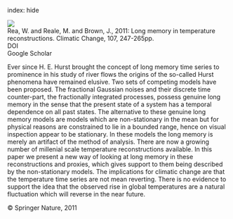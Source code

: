 index: hide

<div class="Citation">
    <div class="Citation-thumb CitationThumb-linked"  data-href="https://doi.org/10.1007/s10584-011-0068-y">
      <img src="https://static.claimspace.cloud/climate-study-static/refs/thumbs/10/Rea_et_al_2011-thumb.png" />
    </div>

  <div class="Citation-body">
    <div class="Citation-text">Rea, W. and Reale, M. and Brown, J., 2011: Long memory in temperature reconstructions. <span class="Article-journal">Climatic Change, </span><span class="Article-volume">107, </span>247-265pp.</div>
    <div class="Citation-links">
      <div class="CitationLink" data-href="https://doi.org/10.1007/s10584-011-0068-y">
        <div class="CitationLink-icon CitationLink-Doi"></div>
        <div class="CitationLink-text">DOI</div>
      </div>
      <div class="CitationLink" data-href="https://scholar.google.com/scholar?q=10.1007/s10584-011-0068-y">
        <div class="CitationLink-icon CitationLink-Scholar"></div>
        <div class="CitationLink-text">Google Scholar</div>
      </div>
    </div>
  </div>
</div>

Ever since H. E. Hurst brought the concept of long memory time series to prominence in his study of river flows the origins of the so-called Hurst phenomena have remained elusive. Two sets of competing models have been proposed. The fractional Gaussian noises and their discrete time counter-part, the fractionally integrated processes, possess genuine long memory in the sense that the present state of a system has a temporal dependence on all past states. The alternative to these genuine long memory models are models which are non-stationary in the mean but for physical reasons are constrained to lie in a bounded range, hence on visual inspection appear to be stationary. In these models the long memory is merely an artifact of the method of analysis. There are now a growing number of millenial scale temperature reconstructions available. In this paper we present a new way of looking at long memory in these reconstructions and proxies, which gives support to them being described by the non-stationary models. The implications for climatic change are that the temperature time series are not mean reverting. There is no evidence to support the idea that the observed rise in global temperatures are a natural fluctuation which will reverse in the near future.

<div class="Citation-copy">
&copy; Springer Nature, 2011
</div>